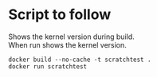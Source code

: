 # Script to follow
Shows the kernel version during build.   
When run shows the kernel version. 

```
docker build --no-cache -t scratchtest .
docker run scratchtest
```